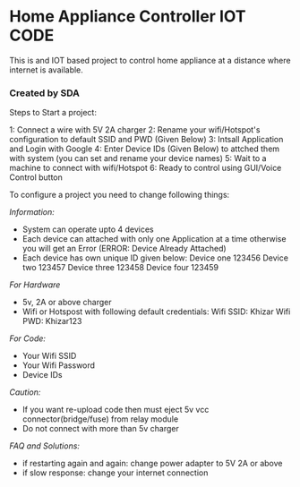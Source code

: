 # Home Appliance Controller IOT CODE
This is and IOT based project to control home appliance at a distance where internet is available.

### Created by SDA

Steps to Start a project:

1: Connect a wire with 5V 2A charger
2: Rename your wifi/Hotspot's configuration to default SSID and PWD (Given Below)
3: Intsall Application and Login with Google
4: Enter Device IDs (Given Below) to attched them with system (you can set and rename your device names)
5: Wait to a machine to connect with wifi/Hotspot
6: Ready to control using GUI/Voice Control button


To configure a project you need to change following things:

*Information:*
- System can operate upto 4 devices  
- Each device can attached with only one Application at a time otherwise you will get an Error (ERROR: Device Already Attached)
- Each device has own unique ID given below:
  Device one 123456
  Device two 123457
  Device three 123458
  Device four 123459


*For Hardware*
- 5v, 2A or above charger
- Wifi or Hotspost with following default credentials:
  Wifi SSID: Khizar
  Wifi PWD: Khizar123
  
 
 *For Code:*
- Your Wifi SSID
- Your Wifi Password
- Device IDs


*Caution:*
- If you want re-upload code then must eject 5v vcc connector(bridge/fuse) from relay module
- Do not connect with more than 5v charger

*FAQ and Solutions:*
- if restarting again and again: change power adapter to 5V 2A or above
- if slow response: change your internet connection
